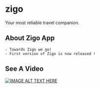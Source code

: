 # zigo

Your most reliable travel companion.

## About Zigo App
    - Towards Zigo we go!
    - First version of Zigo is now released !
## See A Video

[![IMAGE ALT TEXT HERE](https://img.youtube.com/vi/lcvhjrtxvs8/0.jpg)](https://youtu.be/lcvhjrtxvs8)

